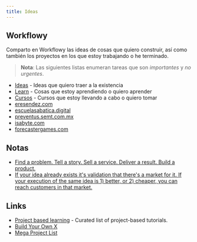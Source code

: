 ```yaml
---
title: Ideas
---
```


## Workflowy
Comparto en Workflowy las ideas de cosas que quiero construir, así como también los proyectos en los que estoy trabajando o he terminado.

> **Nota**:  Las siguientes listas enumeran tareas que son _importantes_ y _no urgentes_.  
>  
- [Ideas][1] - Ideas que quiero traer a la existencia
- [Learn][2] - Cosas que estoy aprendiendo o quiero aprender
- [Cursos][3] - Cursos que estoy llevando a cabo o quiero tomar
- [eresendez.com][4]
- [escuelasabatica.digital][5]
- [preventus.semt.com.mx][6]
- [isabyte.com][7]
- [forecastergames.com][8]

## Notas
- [Find a problem. Tell a story. Sell a service. Deliver a result. Build a product.][9]
- [If your idea already exists it's validation that there's a market for it. If your execution of the same idea is 1) better, or 2) cheaper, you can reach customers in that market.][10]

## Links
- [Project based learning][11] - Curated list of project-based tutorials.
- [Build Your Own X][12]
- [Mega Project List][13]

[1]:	https://workflowy.com/s/ideas/NMifNDWQyy0CQMbi
[2]:	https://workflowy.com/s/learn/wl1JDU4KtcDeSjf0
[3]:	https://workflowy.com/s/cursos/r4iS3lRYkNaxGHRl
[4]:	https://workflowy.com/s/eresendezcom/xO5Co4k1tMe0PJ9g
[5]:	https://workflowy.com/s/escuelasabaticadigit/XYQdOuS2WjgeXTYi
[6]:	https://workflowy.com/s/preventus/VtOHbjremCY52veX
[7]:	https://workflowy.com/s/isabyte/od67P4ld1oLkD2JS
[8]:	https://workflowy.com/s/forecastergamescom/fqdHsdeEWxUJ8HHx
[9]:	https://twitter.com/jackbutcher/status/1316747172306616321
[10]:	https://twitter.com/levelsio/status/1321428353811943424
[11]:	https://github.com/tuvtran/project-based-learning#php
[12]:	https://github.com/danistefanovic/build-your-own-x
[13]:	https://github.com/karan/Projects#web